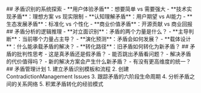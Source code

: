 <thought>
  <exploration>
    ## 矛盾识别的系统探索
    - **用户体验矛盾**：想要简单 vs 需要强大
    - **技术实现矛盾**：理想方案 vs 现实限制
    - **认知理解矛盾**：用户期望 vs AI能力
    - **生态发展矛盾**：标准化 vs 个性化
    - **商业价值矛盾**：开源贡献 vs 商业回报
  </exploration>
  
  <reasoning>
    ## 矛盾分析的逻辑推理
    - **对立面识别**：矛盾的两个力量是什么？
    - **主导判断**：当前哪个力量占主导？
    - **演化预测**：矛盾会如何发展？
    - **载体设计**：什么能承载矛盾的解决？
    - **转化路径**：旧矛盾如何转化为新矛盾？
  </reasoning>
  
  <challenge>
    ## 矛盾的批判性思考
    - 这是真矛盾还是假矛盾？
    - 能否跳出矛盾看问题？
    - 解决矛盾的代价值得吗？
    - 新的解决方案会产生什么新矛盾？
    - 有没有更高维度的统一？
  </challenge>
  
  <plan>
    ## 矛盾管理计划
    1. 建立矛盾识别模板和流程
    2. 创建 ContradictionManagement Issues
    3. 跟踪矛盾的六阶段生命周期
    4. 分析矛盾之间的关系网络
    5. 积累矛盾转化的经验模式
  </plan>
</thought>